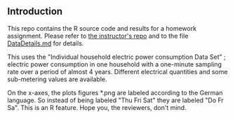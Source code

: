 ## Introduction

This repo contains the R source code and results for a homework assignment. 
Please refer to <a href="https://github.com/rdpeng/ExData_Plotting1">the instructor's repo</a> and to the file <a href="DataDetails.md">DataDetails.md</a> for details.


This uses the "Individual household
electric power consumption Data Set" ; 
electric power consumption in
one household with a one-minute sampling rate over a period of almost
4 years. Different electrical quantities and some sub-metering values
are available.



On the x-axes, the plots figures *.png are labeled according to the German language. So instead of being labeled "Thu Fri Sat" they are labeled "Do Fr Sa". This is an R feature.  Hope you, the reviewers, don't mind.
